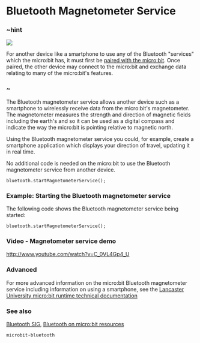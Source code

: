 # Bluetooth Magnetometer Service 

### ~hint
![](/static/bluetooth/Bluetooth_SIG.png)

For another device like a smartphone to use any of the Bluetooth "services" which the micro:bit has, it must first be [paired with the micro:bit](/reference/bluetooth/bluetooth-pairing). Once paired, the other device may connect to the micro:bit and exchange data relating to many of the micro:bit's features.

### ~

The Bluetooth magnetometer service allows another device such as a smartphone to wirelessly receive data from the micro:bit's magnetometer. The magnetometer measures the strength and direction of magnetic fields including the earth's and so it can be used as a digital compass and indicate the way the micro:bit is pointing relative to magnetic north.

Using the Bluetooth magnetometer service you could, for example, create a smartphone application which displays your direction of travel, updating it in real time.   

No additional code is needed on the micro:bit to use the Bluetooth magnetometer service from another device.

```sig
bluetooth.startMagnetometerService();
```

### Example: Starting the Bluetooth magnetometer service

The following code shows the Bluetooth magnetometer service being started:

```blocks
bluetooth.startMagnetometerService();
```

### Video - Magnetometer service demo

http://www.youtube.com/watch?v=C_0VL4Gp4_U

### Advanced
 
For more advanced information on the micro:bit Bluetooth magnetometer service including information on using a smartphone, see the [Lancaster University micro:bit runtime technical documentation](http://lancaster-university.github.io/microbit-docs/ble/magnetometer-service/)

### See also

[Bluetooth SIG](https://www.bluetooth.com), [Bluetooth on micro:bit resources](http://bluetooth-mdw.blogspot.co.uk/p/bbc-microbit.html)


```package
microbit-bluetooth
```
